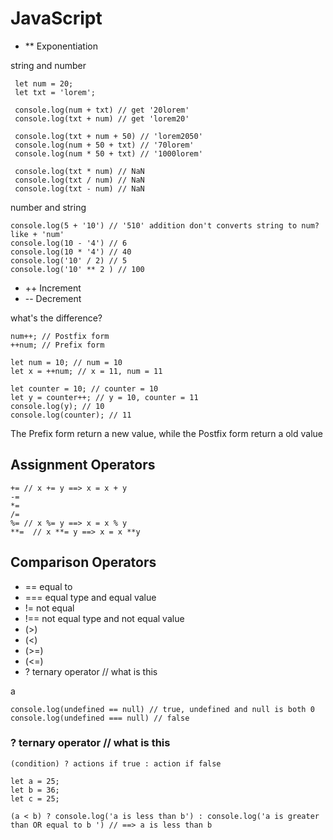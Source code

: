 # JavaScript

- ** Exponentiation

string and number

     let num = 20;
     let txt = 'lorem';

     console.log(num + txt) // get '20lorem'
     console.log(txt + num) // get 'lorem20'
     
     console.log(txt + num + 50) // 'lorem2050'
     console.log(num + 50 + txt) // '70lorem'
     console.log(num * 50 + txt) // '1000lorem'

     console.log(txt * num) // NaN
     console.log(txt / num) // NaN
     console.log(txt - num) // NaN 

number and string
  
    console.log(5 + '10') // '510' addition don't converts string to num? like + 'num'
    console.log(10 - '4') // 6
    console.log(10 * '4') // 40
    console.log('10' / 2) // 5
    console.log('10' ** 2 ) // 100  

- ++ Increment
- -- Decrement

what's the difference?

    num++; // Postfix form
    ++num; // Prefix form

    let num = 10; // num = 10
    let x = ++num; // x = 11, num = 11

    let counter = 10; // counter = 10
    let y = counter++; // y = 10, counter = 11
    console.log(y); // 10
    console.log(counter); // 11

The Prefix form return a new value, while the Postfix form return a old value

## Assignment Operators

    += // x += y ==> x = x + y
    -=
    *=
    /=
    %= // x %= y ==> x = x % y
    **=  // x **= y ==> x = x **y

## Comparison Operators

- ==   equal to
- === equal type and equal value
- != not equal
- !== not equal type and not equal value
- (>) 
- (<)
- (>=)
- (<=)
- ? ternary operator // what is this

a

    console.log(undefined == null) // true, undefined and null is both 0
    console.log(undefined === null) // false

### ? ternary operator // what is this

    (condition) ? actions if true : action if false

    let a = 25;
    let b = 36; 
    let c = 25;

    (a < b) ? console.log('a is less than b') : console.log('a is greater than OR equal to b ') // ==> a is less than b